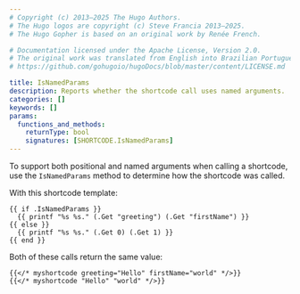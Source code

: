 ```yaml
---
# Copyright (c) 2013–2025 The Hugo Authors.
# The Hugo logos are copyright (c) Steve Francia 2013–2025.
# The Hugo Gopher is based on an original work by Renée French.

# Documentation licensed under the Apache License, Version 2.0.
# The original work was translated from English into Brazilian Portuguese.
# https://github.com/gohugoio/hugoDocs/blob/master/content/LICENSE.md

title: IsNamedParams
description: Reports whether the shortcode call uses named arguments.
categories: []
keywords: []
params:
  functions_and_methods:
    returnType: bool
    signatures: [SHORTCODE.IsNamedParams]
---
```


To support both positional and named arguments when calling a shortcode, use the `IsNamedParams` method to determine how the shortcode was called.

With this shortcode template:

```go-html-template {file="layouts/shortcodes/myshortcode.html"}
{{ if .IsNamedParams }}
  {{ printf "%s %s." (.Get "greeting") (.Get "firstName") }}
{{ else }}
  {{ printf "%s %s." (.Get 0) (.Get 1) }}
{{ end }}
```

Both of these calls return the same value:

```text {file="content/about.md"}
{{</* myshortcode greeting="Hello" firstName="world" */>}}
{{</* myshortcode "Hello" "world" */>}}
```
